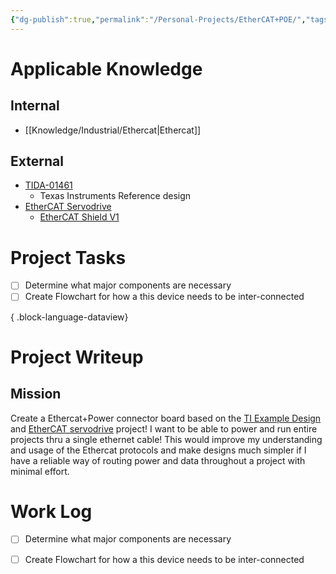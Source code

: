 ```yaml
---
{"dg-publish":true,"permalink":"/Personal-Projects/EtherCAT+POE/","tags":["p_project","ethercat","industrial"]}
---
```


# Applicable Knowledge
## Internal 
- [[Knowledge/Industrial/Ethercat\|Ethercat]]

## External 
- [TIDA-01461](https://www.ti.com/tool/TIDA-01461#description) 
	- Texas Instruments Reference design 
- [EtherCAT Servodrive](https://hackaday.io/project/181058-ethercat-servodrive) 
	- [EtherCAT Shield V1](https://kubabuda.github.io/ecat_servo/html/ax58100rev1_ibom.html) 


# Project Tasks
- [ ] Determine what major components are necessary
- [ ] Create Flowchart for how a this device needs to be inter-connected

{ .block-language-dataview}


# Project Writeup 

## Mission

Create a Ethercat+Power connector board based on the [TI Example Design](https://www.ti.com/tool/TIDA-01461#description) and [EtherCAT servodrive](https://hackaday.io/project/181058-ethercat-servodrive) project!
I want to be able to power and run entire projects thru a single ethernet cable! This would improve my understanding and usage of the Ethercat protocols and make designs much simpler if I have a reliable way of routing power and data throughout a project with minimal effort.



# Work Log

- [ ] Determine what major components are necessary
- [ ] Create Flowchart for how a this device needs to be inter-connected 


